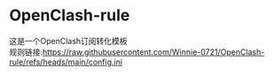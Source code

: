 # OpenClash-rule
这是一个OpenClash订阅转化模板  
规则链接:https://raw.githubusercontent.com/Winnie-0721/OpenClash-rule/refs/heads/main/config.ini
